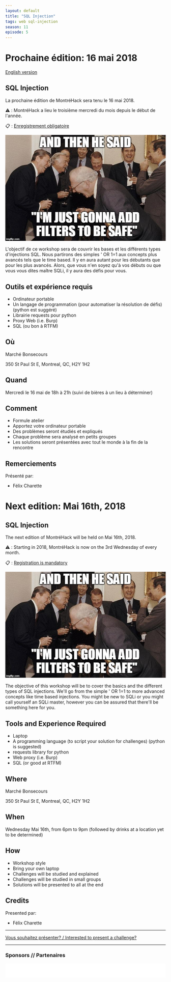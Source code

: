 ```yaml
---
layout: default
title: "SQL Injection"
tags: web sql-injection
season: 11
episode: 5
---
```


# Prochaine édition: 16 mai 2018

[English version](#english)

## SQL Injection

La prochaine édition de MontréHack sera tenu le 16 mai 2018.

:warning: : MontréHack a lieu le troisième mercredi du mois depuis le début de l'année.

:clipboard: : [Enregistrement obligatoire](https://www.eventbrite.ca/e/billets-montrehack-mai-sqli-45953009689)

![And then he said, "I'm just gonna add filters"](/images/18-05_sqli.jpg)

L'objectif de ce workshop sera de couvrir les bases et les différents types d'injections SQL.
Nous partirons des simples ' OR 1=1 aux concepts plus avancés tels que le time based.
Il y en aura autant pour les débutants que pour les plus avancés.
Alors, que vous n'en soyez qu'à vos débuts ou que vous vous dites maître SQLi, il y aura des défis pour vous.

## Outils et expérience requis

* Ordinateur portable
* Un langage de programmation (pour automatiser la résolution de défis) (python est suggéré)
* Librairie requests pour python
* Proxy Web (i.e. Burp)
* SQL (ou bon à RTFM)

## Où

Marché Bonsecours

350 St Paul St E, Montreal, QC, H2Y 1H2

## Quand

Mercredi le 16 mai de 18h à 21h (suivi de bières à un lieu à déterminer)

## Comment
 
* Formule atelier
* Apportez votre ordinateur portable
* Des problèmes seront étudiés et expliqués
* Chaque problème sera analysé en petits groupes
* Les solutions seront présentées avec tout le monde à la fin de la rencontre

## Remerciements

Présenté par:
* Félix Charette

<a id="english"></a>

# Next edition: Mai 16th, 2018

## SQL Injection

The next edition of MontréHack will be held on Mai 16th, 2018.

:warning: : Starting in 2018, MontréHack is now on the 3rd Wednesday of every month.

:clipboard: : [Registration is mandatory](https://www.eventbrite.ca/e/billets-montrehack-mai-sqli-45953009689)

![And then he said, "I'm just gonna add filters"](/images/18-05_sqli.jpg)

The objective of this workshop will be to cover the basics and the different types of SQL injections.
We'll go from the simple ' OR 1=1 to more advanced concepts like time based injections.
You might be new to SQLi or you might call yourself an SQLi master, however you can be assured that there'll be something here for you.

## Tools and Experience Required

* Laptop
* A programming language (to script your solution for challenges) (python is suggested)
* requests library for python
* Web proxy (i.e. Burp)
* SQL (or good at RTFM)

## Where

Marché Bonsecours

350 St Paul St E, Montreal, QC, H2Y 1H2

## When

Wednesday Mai 16th, from 6pm to 9pm (followed by drinks at a location yet to be determined)

## How

* Workshop style
* Bring your own laptop
* Challenges will be studied and explained
* Challenges will be studied in small groups
* Solutions will be presented to all at the end

## Credits

Presented par:
* Félix Charette

<hr/>

[Vous souhaitez présenter? / Interested to present a challenge?](https://github.com/montrehack/montrehack.github.com/wiki/Present-at-Montrehack)

<hr/>

### Sponsors // Partenaires

[![Brasserie Benelux](/images/benelux.png)](http://brasseriebenelux.com/)
